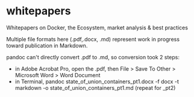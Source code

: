 # whitepapers
Whitepapers on Docker, the Ecosystem, market analysis &amp; best practices

Multiple file formats here (.pdf,.docx, .md) represent work in progress toward publication in Markdown. 

pandoc can't directly convert .pdf to .md, so conversion took 2 steps:

* in Adobe Acrobat Pro, open the .pdf, then File > Save To Other > Microsoft Word > Word Document
* in Terminal, pandoc state_of_union_containers_pt1.docx -f docx -t markdown -o state_of_union_containers_pt1.md 
(repeat for _pt2)
